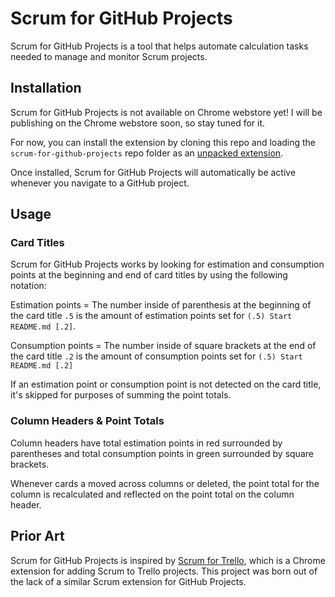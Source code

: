 # Scrum for GitHub Projects

Scrum for GitHub Projects is a tool that helps automate calculation tasks needed to manage and monitor Scrum projects.

## Installation

Scrum for GitHub Projects is not available on Chrome webstore yet! I will be publishing on the Chrome webstore soon, so stay tuned for it.

For now, you can install the extension by cloning this repo and loading the `scrum-for-github-projects` repo folder as an [unpacked extension](https://developer.chrome.com/extensions/getstarted#unpacked).

Once installed, Scrum for GitHub Projects will automatically be active whenever you navigate to a GitHub project.

## Usage

### Card Titles
Scrum for GitHub Projects works by looking for estimation and consumption points at the beginning and end of card titles by using the following notation:

Estimation points = The number inside of parenthesis at the beginning of the card title
`.5` is the amount of estimation points set for `(.5) Start README.md [.2]`.

Consumption points = The number inside of square brackets at the end of the card title
`.2` is the amount of consumption points set for `(.5) Start README.md [.2]`

If an estimation point or consumption point is not detected on the card title, it's skipped for purposes of summing the point totals.

### Column Headers & Point Totals

Column headers have total estimation points in red surrounded by parentheses and total consumption points in green surrounded by square brackets.

Whenever cards a moved across columns or deleted, the point total for the column is recalculated and reflected on the point total on the column header.

## Prior Art

Scrum for GitHub Projects is inspired by [Scrum for Trello](https://github.com/Q42/TrelloScrum), which is a Chrome extension for adding Scrum to Trello projects. This project was born out of the lack of a similar Scrum extension for GitHub Projects.

